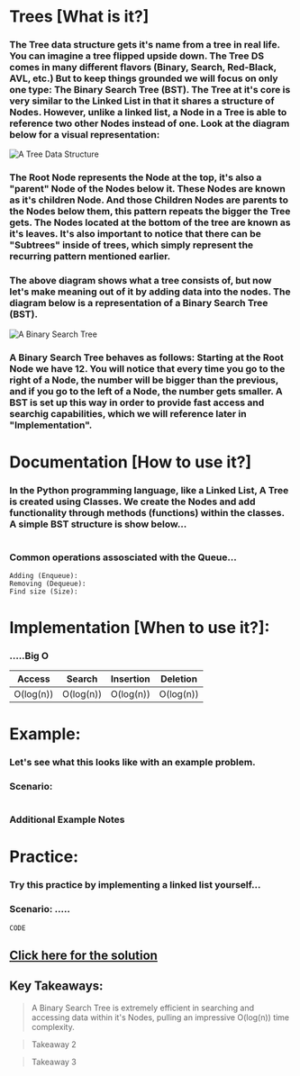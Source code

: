 # Trees [What is it?]

### The Tree data structure gets it's name from a tree in real life. You can imagine a tree flipped upside down. The Tree DS comes in many different flavors (Binary, Search, Red-Black, AVL, etc.) But to keep things grounded we will focus on only one type: The Binary Search Tree (BST). The Tree at it's core is very similar to the Linked List in that it shares a structure of Nodes. However, unlike a linked list, a Node in a Tree is able to reference two other Nodes instead of one. Look at the diagram below for a visual representation:

![A Tree Data Structure](https://github.com/joehawkens/data-structures-final/blob/main/Assets/TreeDiagram.PNG)

### The Root Node represents the Node at the top, it's also a "parent" Node of the Nodes below it. These Nodes are known as it's children Node. And those Children Nodes are parents to the Nodes below them, this pattern repeats the bigger the Tree gets. The Nodes located at the bottom of the tree are known as it's leaves. It's also important to notice that there can be "Subtrees" inside of trees, which simply represent the recurring pattern mentioned earlier.

### The above diagram shows what a tree consists of, but now let's make meaning out of it by adding data into the nodes. The diagram below is a representation of a Binary Search Tree (BST).

![A Binary Search Tree](https://github.com/joehawkens/data-structures-final/blob/main/Assets/BinarySearchTreeDiagram.PNG)

### A Binary Search Tree behaves as follows: Starting at the Root Node we have 12. You will notice that every time you go to the right of a Node, the number will be bigger than the previous, and if you go to the left of a Node, the number gets smaller. A BST is set up this way in order to provide fast access and searchig capabilities, which we will reference later in "Implementation".

# Documentation [How to use it?]

### In the Python programming language, like a Linked List, A Tree is created using Classes. We create the Nodes and add functionality through methods (functions) within the classes. A simple BST structure is show below...
```

```
### Common operations assosciated with the Queue...
```
Adding (Enqueue):  
Removing (Dequeue):    
Find size (Size):      
``` 


# Implementation [When to use it?]:

### .....Big O

Access | Search | Insertion | Deletion |
-------|--------|-----------|----------|
 O(log(n))  |  O(log(n))  |   O(log(n))    |    O(log(n))  |

# Example:
### Let's see what this looks like with an example problem.

### Scenario: 
```
```
### Additional Example Notes

# Practice:

### Try this practice by implementing a linked list yourself...

### Scenario: .....

```
CODE
```

## [Click here for the solution](https://github.com/joehawkens/data-structures-final/blob/main/Code/tree_solution.py)

## Key Takeaways:

> A Binary Search Tree is extremely efficient in searching and accessing data within it's Nodes, pulling an impressive O(log(n)) time complexity.

> Takeaway 2

> Takeaway 3
